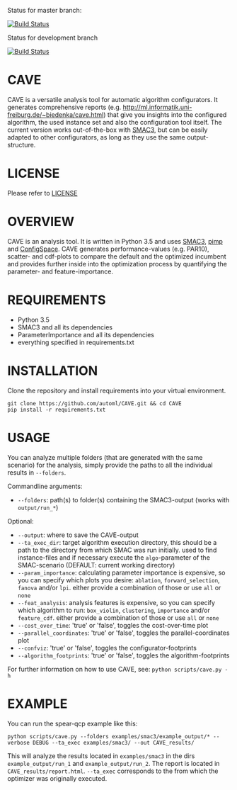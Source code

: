 Status for master branch:

[![Build Status](https://travis-ci.org/automl/CAVE.svg?branch=master)](https://travis-ci.org/automl/CAVE)

Status for development branch

[![Build Status](https://travis-ci.org/automl/CAVE.svg?branch=development)](https://travis-ci.org/automl/CAVE)

# CAVE 
CAVE is a versatile analysis tool for automatic algorithm configurators. It generates comprehensive reports (e.g. http://ml.informatik.uni-freiburg.de/~biedenka/cave.html) that
give you insights into the configured algorithm, the used instance set and also the configuration tool itself.
The current version works out-of-the-box with [SMAC3](https://github.com/automl/SMAC3), but can be easily adapted to other configurators, as long as they use the same output-structure.

# LICENSE 
Please refer to [LICENSE](https://github.com/automl/CAVE/blob/master/LICENSE)

# OVERVIEW 
CAVE is an analysis tool.
It is written in Python 3.5 and uses [SMAC3](https://github.com/automl/SMAC3), [pimp](https://github.com/automl/ParameterImportance) and [ConfigSpace](https://github.com/automl/ConfigSpace).
CAVE generates performance-values (e.g. PAR10), scatter- and cdf-plots to compare the default and the optimized incumbent and provides further inside into the optimization process by quantifying the parameter- and feature-importance.

# REQUIREMENTS
- Python 3.5
- SMAC3 and all its dependencies
- ParameterImportance and all its dependencies
- everything specified in requirements.txt

# INSTALLATION
Clone the repository and install requirements into your virtual environment.
```
git clone https://github.com/automl/CAVE.git && cd CAVE
pip install -r requirements.txt
```

# USAGE
You can analyze multiple folders (that are generated with the same scenario) for the analysis, simply provide the paths to all the individual results in `--folders`.

Commandline arguments:
- `--folders`: path(s) to folder(s) containing the SMAC3-output (works with
  `output/run_*`)

Optional:
- `--output`: where to save the CAVE-output
- `--ta_exec_dir`: target algorithm execution directory, this should be a path to
  the directory from which SMAC was run initially. used to find instance-files and
  if necessary execute the `algo`-parameter of the SMAC-scenario (DEFAULT:
  current working directory)
- `--param_importance`: calculating parameter importance is expensive, so you can
  specify which plots you desire: `ablation`, `forward_selection`, `fanova`
  and/or `lpi`.
  either provide a combination of those or use `all` or `none`
- `--feat_analysis`: analysis features is expensive, so you can specify which
  algorithm to run: `box_violin`, `clustering`, `importance` and/or `feature_cdf`.
  either provide a combination of those or use `all` or `none`
- `--cost_over_time`: 'true' or 'false', toggles the cost-over-time plot
- `--parallel_coordinates`: 'true' or 'false', toggles the parallel-coordinates plot
- `--confviz`: 'true' or 'false', toggles the configurator-footprints
- `--algorithm_footprints`: 'true' or 'false', toggles the algorithm-footprints

For further information on how to use CAVE, see:
`python scripts/cave.py -h`

# EXAMPLE
You can run the spear-qcp example like this:
```
python scripts/cave.py --folders examples/smac3/example_output/* --verbose DEBUG --ta_exec examples/smac3/ --out CAVE_results/
```
This will analyze the results located in `examples/smac3` in the dirs `example_output/run_1` and `example_output/run_2`.
The report is located in `CAVE_results/report.html`.
`--ta_exec` corresponds to the from which the optimizer was originally executed.

